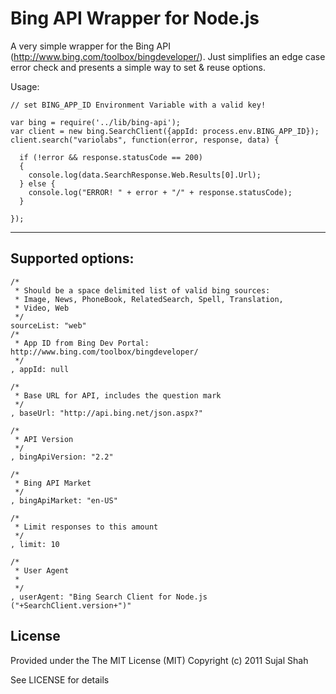 # Bing API Wrapper for Node.js

A very simple wrapper for the Bing API (http://www.bing.com/toolbox/bingdeveloper/). Just simplifies an edge case error check and presents a simple way to set & reuse options.

Usage: 

    // set BING_APP_ID Environment Variable with a valid key!
    
    var bing = require('../lib/bing-api');
    var client = new bing.SearchClient({appId: process.env.BING_APP_ID});
    client.search("variolabs", function(error, response, data) {
  
      if (!error && response.statusCode == 200)
      {
        console.log(data.SearchResponse.Web.Results[0].Url);
      } else {
        console.log("ERROR! " + error + "/" + response.statusCode);
      }

    });
    
----

## Supported options:

    /*
     * Should be a space delimited list of valid bing sources:
     * Image, News, PhoneBook, RelatedSearch, Spell, Translation,
     * Video, Web
     */
    sourceList: "web"
    /*
     * App ID from Bing Dev Portal: http://www.bing.com/toolbox/bingdeveloper/
     */
    , appId: null

    /*
     * Base URL for API, includes the question mark
     */
    , baseUrl: "http://api.bing.net/json.aspx?"

    /*
     * API Version
     */
    , bingApiVersion: "2.2"

    /*
     * Bing API Market
     */
    , bingApiMarket: "en-US"

    /*
     * Limit responses to this amount
     */
    , limit: 10

    /*
     * User Agent
     *
     */
    , userAgent: "Bing Search Client for Node.js ("+SearchClient.version+")"
    
## License

Provided under the The MIT License (MIT)
Copyright (c) 2011 Sujal Shah

See LICENSE for details
